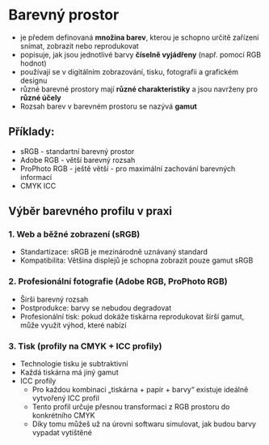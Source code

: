 # Barevný prostor
- je předem definovaná **množina barev**, kterou je schopno určitě zařízení snímat, zobrazit nebo reprodukovat
- popisuje, jak jsou jednotlivé barvy **číselně vyjádřeny** (např. pomocí RGB hodnot)
- používají se v digitálním zobrazování, tisku, fotografii a grafickém designu
- různé barevné prostory mají **různé charakteristiky** a jsou navrženy pro **různé účely**
- Rozsah barev v barevném prostoru se nazývá **gamut**
## Příklady:
- sRGB - standartní barevný prostor
- Adobe RGB - větší barevný rozsah
- ProPhoto RGB - ještě větší - pro maximální zachování barevných informací
- CMYK ICC

## Výběr barevného profilu v praxi
### 1. Web a běžné zobrazení (sRGB)
- Standartizace: sRGB je mezinárodně uznávaný standard
- Kompatibilita: Většina displejů je schopna zobrazit pouze gamut sRGB

### 2. Profesionální fotografie (Adobe RGB, ProPhoto RGB)
- Širši barevný rozsah
- Postprodukce: barvy se nebudou degradovat
- Profesionální tisk: pokud dokáže tiskárna reprodukovat širší gamut, může využít výhod, které nabízí

### 3. Tisk (profily na CMYK + ICC profily)
- Technologie tisku je subtraktivní
- Každá tiskárna má jiný gamut
- ICC profily
  - Pro každou kombinaci „tiskárna + papír + barvy“ existuje ideálně vytvořený ICC profil
  - Tento profil určuje přesnou transformaci z RGB prostoru do konkrétního CMYK
  - Díky tomu můžeš už na úrovni softwaru simulovat, jak budou barvy vypadat vytištěné
